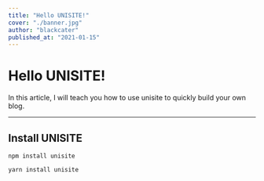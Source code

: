 ```yaml
---
title: "Hello UNISITE!"
cover: "./banner.jpg"
author: "blackcater"
published_at: "2021-01-15"
---
```


# Hello UNISITE!

In this article, I will teach you how to use unisite to quickly build your own blog.

---

## Install UNISITE

```shell
npm install unisite
```

```shell
yarn install unisite
```
